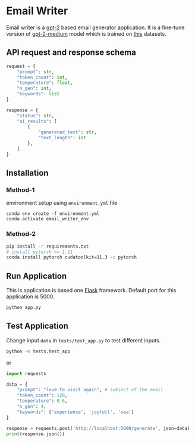 # Email Writer
Email writer is a [gpt-2](https://github.com/openai/gpt-2) based email generator application. It is a fine-tune version of [gpt-2-medium](https://huggingface.co/gpt2-medium) model which is trained on [this](https://www.kaggle.com/datasets/mikeschmidtavemac/emailblog) datasets.

## API request and response schema
```py
request = {
    "prompt": str,
    "token_count": int,
    "temperature": float,
    "n_gen": int,
    "keywords": list
}

response = {
    "status": str,
    "ai_results": [
        {
            "generated_text": str,
            "text_length": int
        },
    ]
}
```

## Installation
### Method-1
environment setup using `environment.yml` file
```
conda env create -f environment.yml
conda activate email_writer_env
```
### Method-2
```bash
pip install -r requirements.txt
# install pytorch >= 1.11
conda install pytorch cudatoolkit=11.3 -c pytorch
```

## Run Application
This is application is based one [Flask](https://flask.palletsprojects.com/en/2.1.x/) framework.
Default port for this application is 5000.

```bash
python app.py
```

## Test Application
Change input `data` in `tests/test_app.py` to test different inputs.

```bash
python -m tests.test_app
```
or 

```py
import requests

data = {
    "prompt": "love to visit again", # subject of the email
    "token_count": 128,
    "temperature": 0.6,
    "n_gen": 4,
    "keywords": ['experience', 'joyfull', 'sea']
}

response = requests.post('http://localhost:5000/generate', json=data)
print(response.json())

```